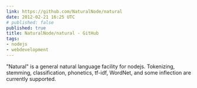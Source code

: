 ```yaml
---
link: https://github.com/NaturalNode/natural
date: 2012-02-21 16:25 UTC
# published: false
published: true
title: NaturalNode/natural - GitHub
tags:
- nodejs
- webdevelopment
---
```


"Natural" is a general natural language facility for nodejs. Tokenizing, stemming, classification, phonetics, tf-idf, WordNet, and some inflection are currently supported.
